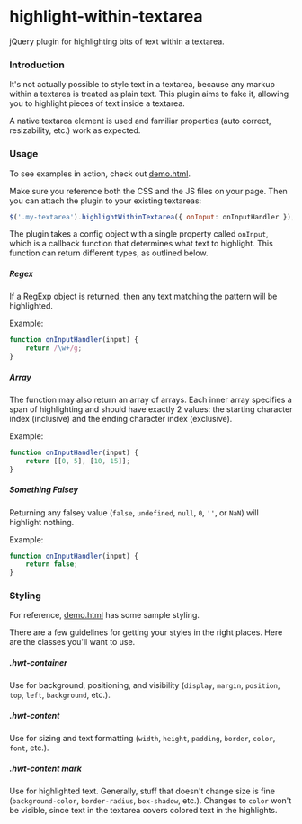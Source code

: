 # highlight-within-textarea
jQuery plugin for highlighting bits of text within a textarea.

### Introduction

It's not actually possible to style text in a textarea, because any markup within a textarea is treated as plain text. This plugin aims to fake it, allowing you to highlight pieces of text inside a textarea.

A native textarea element is used and familiar properties (auto correct, resizability, etc.) work as expected.

### Usage

To see examples in action, check out [demo.html](https://github.com/lonekorean/highlight-within-textarea/blob/master/demo.html).

Make sure you reference both the CSS and the JS files on your page. Then you can attach the plugin to your existing textareas:

```javascript
$('.my-textarea').highlightWithinTextarea({ onInput: onInputHandler });
```
The plugin takes a config object with a single property called `onInput`, which is a callback function that determines what text to highlight. This function can return different types, as outlined below.

##### Regex

If a RegExp object is returned, then any text matching the pattern will be highlighted.

Example:

```javascript
function onInputHandler(input) {
	return /\w+/g;
}
```

##### Array

The function may also return an array of arrays. Each inner array specifies a span of highlighting and should have exactly 2 values: the starting character index (inclusive) and the ending character index (exclusive).

Example:

```javascript
function onInputHandler(input) {
	return [[0, 5], [10, 15]];
}
```

##### Something Falsey

Returning any falsey value (`false`, `undefined`, `null`, `0`, `''`, or `NaN`) will highlight nothing.

Example:

```javascript
function onInputHandler(input) {
	return false;
}
```

### Styling

For reference, [demo.html](https://github.com/lonekorean/highlight-within-textarea/blob/master/demo.html) has some sample styling.

There are a few guidelines for getting your styles in the right places. Here are the classes you'll want to use.

##### .hwt-container

Use for background, positioning, and visibility (`display`, `margin`, `position`, `top`, `left`, `background`, etc.).

##### .hwt-content

Use for sizing and text formatting (`width`, `height`, `padding`, `border`, `color`, `font`, etc.).

##### .hwt-content mark

Use for highlighted text. Generally, stuff that doesn't change size is fine (`background-color`, `border-radius`, `box-shadow`, etc.). Changes to `color` won't be visible, since text in the textarea covers colored text in the highlights.
